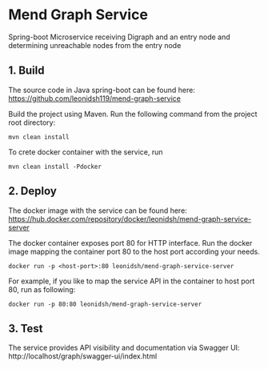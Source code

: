 # Mend Graph Service
Spring-boot Microservice receiving Digraph and an entry node and determining unreachable nodes from the entry node

## 1. Build
The source code in Java spring-boot can be found here:
https://github.com/leonidsh119/mend-graph-service

Build the project using Maven. Run the following command from the project root directory: 
````
mvn clean install
````

To crete docker container with the service, run
````
mvn clean install -Pdocker
````

## 2. Deploy
The docker image with the service can be found here:
https://hub.docker.com/repository/docker/leonidsh/mend-graph-service-server

The docker container exposes port 80 for HTTP interface.
Run the docker image mapping the container port 80 to the host port according your needs.
````
docker run -p <host-port>:80 leonidsh/mend-graph-service-server
````

For example, if you like to map the service API in the container to host port 80, run as following:
````
docker run -p 80:80 leonidsh/mend-graph-service-server
````

## 3. Test
The service provides API visibility and documentation via Swagger UI:
http://localhost/graph/swagger-ui/index.html